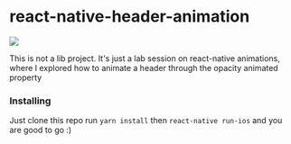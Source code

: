 # react-native-header-animation

![](header-animation.gif)



This is not a lib project. It's just a lab session on react-native animations, where I explored how to animate a header through the opacity animated property

### Installing

Just clone this repo run ```yarn install``` then ```react-native run-ios``` and you are good to go :)
